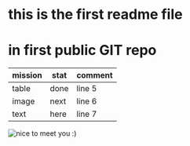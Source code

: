 # this is the first readme file 
# in first public GIT repo
| mission | stat | comment |
|---------|------|---------|
| table   | done | line 5  |
| image   | next | line 6  |
|  text   | here | line 7  |

![nice to meet you :)](https://www.meme-arsenal.com/memes/7dcf3531879c2aa6dd192a750432f402.jpg)

